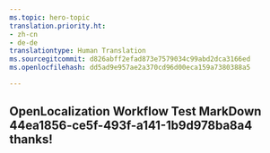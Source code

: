 ```yaml
---
ms.topic: hero-topic
translation.priority.ht:
- zh-cn
- de-de
translationtype: Human Translation
ms.sourcegitcommit: d826abff2efad873e7579034c99abd2dca3166ed
ms.openlocfilehash: dd5ad9e957ae2a370cd96d00eca159a7380388a5

---
```

## OpenLocalization Workflow Test MarkDown 44ea1856-ce5f-493f-a141-1b9d978ba8a4 thanks!



<!--HONumber=Jul16_HO4-->


